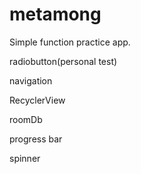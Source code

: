 # metamong
Simple function practice app.

radiobutton(personal test)

navigation

RecyclerView

roomDb

progress bar

spinner
